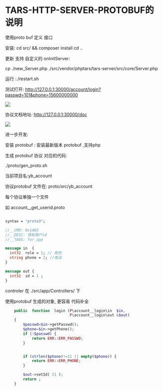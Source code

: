 # TARS-HTTP-SERVER-PROTOBUF的说明

使用proto buf 定义 接口

安装: cd src/ && composer install
cd ..

更新  支持 自定义的 onInitServer:

cp ./new_Server.php  ./src/vendor/phptars/tars-server/src/core/Server.php



运行 :./restart.sh


测试打开:
http://127.0.0.1:30000/account/login?passwd=101&phone=15600000000

![](https://github.com/xcwen/Tars/raw/php-http-extends/php/examples/tars-http-server-protobuf/images/2.png)

协议文档地址:
http://127.0.0.1:30000/doc

![](https://github.com/xcwen/Tars/raw/php-http-extends/php/examples/tars-http-server-protobuf/images/1.png)

进一步开发: 

安装 protobuf : 安装最新版本  protobuf  ,支持php

生成 protobuf 协议  对应的代码: 

./proto/gen_proto.sh 

当前项目名:yb_account

协议protobuf 文件在: proto/src/yb_account

每个协议单独一个文件

如
account__get_userid.proto

```protobuf

syntax = "proto3";

//__CMD: 0x1003 
//__DESC: 得到用户id
//__TAGS: for_app

message in  {
  int32  role = 1; // 角色
  string phone = 2; //电话
}

message out {
  int32  id = 1 ;
}


```
controler 在 ./src/app/Controllers/ 下

使用protobuf 生成的对象,  更容易 代码补全 
```php
    public  function  login (P\account__login\in  $in,
                             P\account__login\out &$out)
    {
        $passwd=$in->getPasswd();
        $phone=$in->getPhone();
        if (!$passwd) {
            return ERR::ERR_PASSWD;
        }


        if (strlen($phone)!=11 || empty($phone)) {
            return ERR::ERR_PHONE;
        }

        $out->setId( 11 );
        return ;
    }

```

